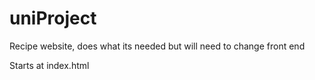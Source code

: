 # uniProject
Recipe website, does what its needed but will need to change front end

Starts at index.html
